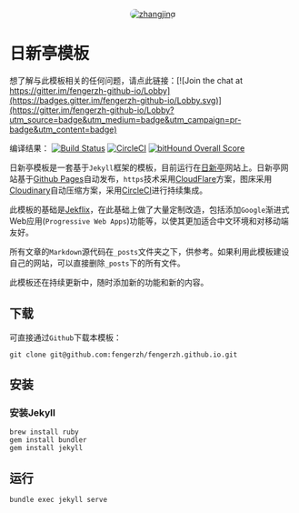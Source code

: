 <p align="center">
  <a href="https://www.fengerzh.com/">
    <img alt="zhangjing" src="https://sfault-avatar.b0.upaiyun.com/439/654/439654051-58781bd01ba83_huge256" style="border-radius: 500px;" />
  </a>
</p>

# 日新亭模板

想了解与此模板相关的任何问题，请点此链接：[![Join the chat at https://gitter.im/fengerzh-github-io/Lobby](https://badges.gitter.im/fengerzh-github-io/Lobby.svg)](https://gitter.im/fengerzh-github-io/Lobby?utm_source=badge&utm_medium=badge&utm_campaign=pr-badge&utm_content=badge)

编译结果：
[![Build Status](https://semaphoreci.com/api/v1/fengerzh/fengerzh-github-io/branches/master/shields_badge.svg)](https://semaphoreci.com/fengerzh/fengerzh-github-io)
[![CircleCI](https://circleci.com/gh/fengerzh/fengerzh.github.io.svg?style=svg)](https://circleci.com/gh/fengerzh/fengerzh.github.io)
[![bitHound Overall Score](https://www.bithound.io/github/fengerzh/fengerzh.github.io/badges/score.svg)](https://www.bithound.io/github/fengerzh/fengerzh.github.io)

日新亭模板是一套基于`Jekyll`框架的模板，目前运行在[日新亭](https://www.fengerzh.com)网站上。日新亭网站基于[Github Pages](https://pages.github.com/)自动发布，`https`技术采用[CloudFlare](http://cloudflare.com/)方案，图床采用[Cloudinary](https://cloudinary.com/)自动压缩方案，采用[CircleCI](https://circleci.com/)进行持续集成。

此模板的基础是[Jekflix](https://github.com/thiagorossener/jekflix-template)，在此基础上做了大量定制改造，包括添加`Google`渐进式Web应用(`Progressive Web Apps`)功能等，以使其更加适合中文环境和对移动端友好。

所有文章的`Markdown`源代码在`_posts`文件夹之下，供参考。如果利用此模板建设自己的网站，可以直接删除`_posts`下的所有文件。

此模板还在持续更新中，随时添加新的功能和新的内容。

## 下载

可直接通过`Github`下载本模板：

```
git clone git@github.com:fengerzh/fengerzh.github.io.git
```

## 安装

### 安装Jekyll

```
brew install ruby
gem install bundler
gem install jekyll
```

## 运行

```
bundle exec jekyll serve
```
